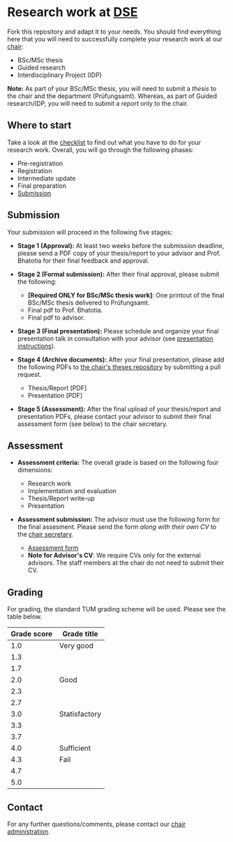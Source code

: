 # Research work at [DSE](https://dse.in.tum.de/)

Fork this repository and adapt it to your needs. You should find everything here
that you will need to successfully complete your research work at our [chair](https://dse.in.tum.de/theses/):  

   * BSc/MSc thesis
   * Guided research
   * Interdisciplinary Project (IDP)

**Note:** As part of your BSc/MSc thesis, you will need to submit a *thesis* to the chair and the department (Prüfungsamt). Whereas, as part of Guided research/IDP, you will need to submit a *report* only to the chair.

## Where to start

Take a look at the [checklist](checklist.md) to find out what you have to do for
your research work. Overall, you will go through the following phases:
  * Pre-registration 
  * Registration
  * Intermediate update
  * Final preparation
  * [Submission](README.md#Submission)
  
## Submission

Your submission will proceed in the following five stages:

-  **Stage 1 (Approval):** At least two weeks before the submission deadline, please send a PDF copy of your thesis/report to your advisor and Prof. Bhatotia for their final feedback and approval.

- **Stage 2 (Formal submission):** After their final approval, please submit the following:

    * **[Required ONLY for BSc/MSc thesis work]**: One printout of the final BSc/MSc thesis delivered to Prüfungsamt.
    * Final pdf to Prof. Bhatotia.
    * Final pdf to advisor.

- **Stage 3 (Final presentation):** Please schedule and organize your final presentation talk in consultation with your advisor (see [presentation instructions](talk/TALK-README.md)).

- **Stage 4 (Archive documents):** After your final presentation, please add the following PDFs to [the chair's theses repository](https://github.com/TUM-DSE/theses-collection) by submitting a pull request. 
    - Thesis/Report [PDF]
    - Presentation [PDF]

- **Stage 5 (Assessment):**  After the final upload of your thesis/report and presentation PDFs, please contact your advisor to submit their final assessment form (see below) to the chair secretary. 

## Assessment 

- **Assessment criteria:**  The overall grade is based on the following four dimensions:

    * Research work
    * Implementation and evaluation
    * Thesis/Report write-up
    * Presentation


- **Assessment submission:** The advisor must use the following form for the final assesment. Please send the form *along with their own CV* to the [chair secretary](https://dse.in.tum.de/contact/).
    * [Assessment form](https://docs.google.com/document/d/1Isy1vj3w-B3UzykZMwliBM8m0YdpLMrTRgCtAUVF0so/edit?usp=sharing) 
    * **Note for Advisor's CV**: We require CVs only for the external advisors. The staff members at the chair do not need to submit their CV.

## Grading
For grading, the standard TUM grading scheme will be used. Please see the table below.

| Grade score       | Grade title   |
|-------------------|---------------|
| 1.0               | Very good     |
| 1.3               |               |
| 1.7               |               |
| 2.0               | Good          |
| 2.3               |               |
| 2.7               |               |
| 3.0               | Statisfactory |
| 3.3               |               |
| 3.7               |               |
| 4.0               | Sufficient    |
| 4.3               | Fail          |
| 4.7               |               |
| 5.0               |               |

## Contact

For any further questions/comments, please contact our [chair administration](https://dse.in.tum.de/contact/).
